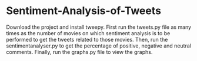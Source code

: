 # Sentiment-Analysis-of-Tweets
Download the project and install tweepy. First run the tweets.py file as many times as the number of movies on which sentiment analysis is to be performed to get the tweets related to those movies. Then, run the sentimentanalyser.py to get the percentage of positive, negative and neutral comments. Finally, run the graphs.py file to view the graphs. 
